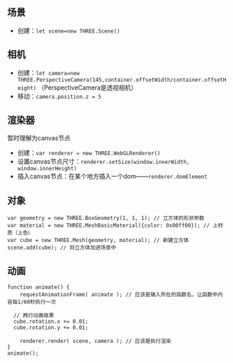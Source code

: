 ## 场景
- 创建：`let scene=new THREE.Scene()`


## 相机
- 创建：`let camera=new THREE.PerspectiveCamera(145,container.offsetWidth/container.offsetHeight)`
  （PerspectiveCamera是透视相机）
- 移动：`camera.position.z = 5`


## 渲染器
暂时理解为canvas节点
- 创建：`var renderer = new THREE.WebGLRenderer()`
- 设置canvas节点尺寸：`renderer.setSize(window.innerWidth, window.innerHeight)`
- 插入canvas节点：在某个地方插入一个dom——`renderer.domElement`


## 对象
```
var geometry = new THREE.BoxGeometry(1, 1, 1); // 立方体的形状参数
var material = new THREE.MeshBasicMaterial({color: 0x00ff00}); // 上材质（上色）
var cube = new THREE.Mesh(geometry, material); // 新建立方体
scene.add(cube); // 将立方体加进场景中
```


## 动画
```
function animate() {
	requestAnimationFrame( animate ); // 应该是输入所在的函数名，让函数中内容每1/60秒执行一次
  
  // 两行动画效果
  cube.rotation.x += 0.01;
  cube.rotation.y += 0.01;
  
	renderer.render( scene, camera ); // 应该是执行渲染
}
animate();
```
